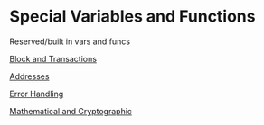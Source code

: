 # Special Variables and Functions

Reserved/built in vars and funcs

[Block and Transactions]("block-and-transactions.md")

[Addresses]("address-functions.md")

[Error Handling]("error-handling.md")

[Mathematical and Cryptographic]("math-crypto-functions.md")